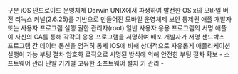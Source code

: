 
구분	iOS	안드로이드
운영체제	Darwin UNIX에서 파생하여 발전한 OS x의 모바일 버전	리눅스 커널(2.6.25)를 기반으로 만들어진 모바일 운영체제
보안 통제권	애플	개발자 또는 사용자
프로그램 실행 권한	관리자(root)	일반 사용자
응용 프로그램의 서명	애플이 자신의 CA를 통해 각각의 응용 프로그램을 서명하여 배포	개발자가 서명
샌드박스	프로그램 간 데이터 통신을 엄격히 통제	iOS에 비해 상대적으로 자유롭게 애플리케이션 실행이 가능
부팅 절차	암호화 로직으로 서명된 방식에 의해 안전한 부팅 절차 확보	-
소프트웨어 관리	단말 기기별 고유한 소프트웨어 설치 키 관리	-
